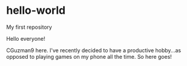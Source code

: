 # hello-world
My first repository

Hello everyone!

CGuzman9 here. I've recently decided to have a productive hobby...as opposed to playing games on my phone all the time. So here goes!
